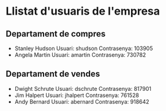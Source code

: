 # Llistat d'usuaris de l'empresa


## Departament de compres

- Stanley Hudson
  Usuari: shudson
  Contrasenya: 103905
- Angela Martin
  Usuari: amartin
  Contrasenya: 730782

## Departament de vendes

- Dwight Schrute
  Usuari: dschrute
  Contrasenya: 817901
- Jim Halpert
  Usuari: jhalpert
  Contrasenya: 761528
- Andy Bernard
  Usuari: abernard
  Contrasenya: 918642
